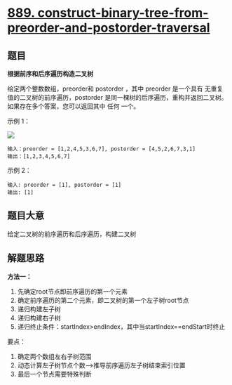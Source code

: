 # [889. construct-binary-tree-from-preorder-and-postorder-traversal](https://leetcode.cn/problems/construct-binary-tree-from-preorder-and-postorder-traversal/)

## 题目
**根据前序和后序遍历构造二叉树**

给定两个整数数组，preorder和 postorder ，其中 preorder 是一个具有 无重复 值的二叉树的前序遍历，postorder 是同一棵树的后序遍历，重构并返回二叉树。
如果存在多个答案，您可以返回其中 任何 一个。


示例 1：

![](https://assets.leetcode.com/uploads/2021/07/24/lc-prepost.jpg)

~~~
输入：preorder = [1,2,4,5,3,6,7], postorder = [4,5,2,6,7,3,1]
输出：[1,2,3,4,5,6,7]
~~~

示例 2：

~~~
输入: preorder = [1], postorder = [1]
输出: [1]
~~~

## 题目大意

给定二叉树的前序遍历和后序遍历，构建二叉树

## 解题思路

**方法一：**
1. 先确定root节点即前序遍历的第一个元素
2. 确定前序遍历的第二个元素，即二叉树的第一个左子树root节点
3. 递归构建左子树
4. 递归构建右子树
5. 递归终止条件：startIndex>endIndex，其中当startIndex==endStart时终止

要点：
1. 确定两个数组左右子树范围
2. 动态计算左子树节点个数-->推导前序遍历左子树结束索引位置
3. 最后一个节点需要特殊判断